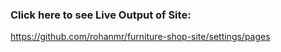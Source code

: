 ### Click here to see Live Output of Site:

https://github.com/rohanmr/furniture-shop-site/settings/pages
